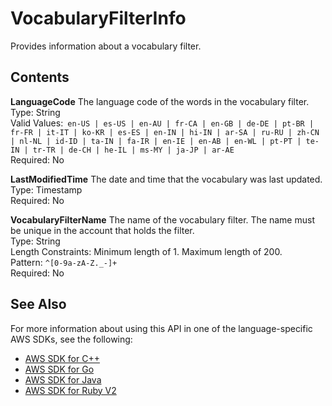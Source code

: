 # VocabularyFilterInfo<a name="API_VocabularyFilterInfo"></a>

Provides information about a vocabulary filter\.

## Contents<a name="API_VocabularyFilterInfo_Contents"></a>

 **LanguageCode**   <a name="transcribe-Type-VocabularyFilterInfo-LanguageCode"></a>
The language code of the words in the vocabulary filter\.  
Type: String  
Valid Values:` en-US | es-US | en-AU | fr-CA | en-GB | de-DE | pt-BR | fr-FR | it-IT | ko-KR | es-ES | en-IN | hi-IN | ar-SA | ru-RU | zh-CN | nl-NL | id-ID | ta-IN | fa-IR | en-IE | en-AB | en-WL | pt-PT | te-IN | tr-TR | de-CH | he-IL | ms-MY | ja-JP | ar-AE`   
Required: No

 **LastModifiedTime**   <a name="transcribe-Type-VocabularyFilterInfo-LastModifiedTime"></a>
The date and time that the vocabulary was last updated\.  
Type: Timestamp  
Required: No

 **VocabularyFilterName**   <a name="transcribe-Type-VocabularyFilterInfo-VocabularyFilterName"></a>
The name of the vocabulary filter\. The name must be unique in the account that holds the filter\.  
Type: String  
Length Constraints: Minimum length of 1\. Maximum length of 200\.  
Pattern: `^[0-9a-zA-Z._-]+`   
Required: No

## See Also<a name="API_VocabularyFilterInfo_SeeAlso"></a>

For more information about using this API in one of the language\-specific AWS SDKs, see the following:
+  [AWS SDK for C\+\+](https://docs.aws.amazon.com/goto/SdkForCpp/transcribe-2017-10-26/VocabularyFilterInfo) 
+  [AWS SDK for Go](https://docs.aws.amazon.com/goto/SdkForGoV1/transcribe-2017-10-26/VocabularyFilterInfo) 
+  [AWS SDK for Java](https://docs.aws.amazon.com/goto/SdkForJava/transcribe-2017-10-26/VocabularyFilterInfo) 
+  [AWS SDK for Ruby V2](https://docs.aws.amazon.com/goto/SdkForRubyV2/transcribe-2017-10-26/VocabularyFilterInfo) 